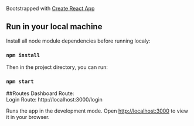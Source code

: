 Bootstrapped with [Create React App](https://github.com/facebook/create-react-app)

## Run in your local machine

Install all node module dependencies before running localy:
### `npm install`

Then in the project directory, you can run:
### `npm start`

##Routes
Dashboard Route:  
Login Route: http://localhost:3000/login

Runs the app in the development mode.
Open [http://localhost:3000](http://localhost:3000) to view it in your browser.


